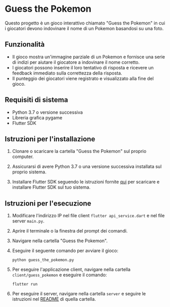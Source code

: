# Guess the Pokemon

Questo progetto è un gioco interattivo chiamato "Guess the Pokemon" in cui i giocatori devono indovinare il nome di un Pokemon basandosi su una foto.

## Funzionalità

- Il gioco mostra un'immagine parziale di un Pokemon e fornisce una serie di indizi per aiutare il giocatore a indovinare il nome corretto.
- I giocatori possono inserire il loro tentativo di risposta e ricevere un feedback immediato sulla correttezza della risposta.
- Il punteggio dei giocatori viene registrato e visualizzato alla fine del gioco.

## Requisiti di sistema

- Python 3.7 o versione successiva
- Libreria grafica pygame
- Flutter SDK

## Istruzioni per l'installazione

1. Clonare o scaricare la cartella "Guess the Pokemon" sul proprio computer.

2. Assicurarsi di avere Python 3.7 o una versione successiva installata sul proprio sistema.

3. Installare Flutter SDK seguendo le istruzioni fornite [qui](https://docs.flutter.dev/get-started/install) per scaricare e installare Flutter SDK sul tuo sistema.

## Istruzioni per l'esecuzione

1. Modificare l'indirizzo IP nel file client `flutter api_service.dart` e nel file server `main.py`.
2. Aprire il terminale o la finestra del prompt dei comandi.
3. Navigare nella cartella "Guess the Pokemon".
4. Eseguire il seguente comando per avviare il gioco:

    ```shell
    python guess_the_pokemon.py
    ```

5. Per eseguire l'applicazione client, navigare nella cartella `client/guess_pokemon` e eseguire il comando:

    ```shell
    flutter run
    ```

6. Per eseguire il server, navigare nella cartella `server` e seguire le istruzioni nel [README](server/README.md) di quella cartella.
